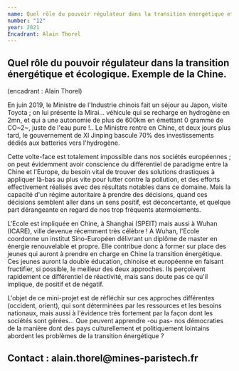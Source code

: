 ```yaml
---
name: Quel rôle du pouvoir régulateur dans la transition énergétique et écologique. Exemple de la Chine.
number: "12"
year: 2021
Encadrant: Alain Thorel
---
```

## Quel rôle du pouvoir régulateur dans la transition énergétique et écologique. Exemple de la Chine.

(encadrant : Alain Thorel)

En juin 2019, le Ministre de l\'Industrie chinois fait un séjour au Japon, visite Toyota ; on lui présente la Mirai\... véhicule qui se recharge en hydrogène en 2mn, et qui a une autonomie de plus de 600km en émettant 0 gramme de CO~2~, juste de l\'eau pure !.. Le Ministre rentre en Chine, et deux jours plus tard, le gouvernement de XI Jinping bascule 70% des investissements dédiés aux batteries vers l\'hydrogène.

Cette volte-face est totalement impossible dans nos sociétés européennes ; on peut évidemment avoir conscience du différentiel de paradigme entre la Chine et l\'Europe, du besoin vital de trouver des solutions drastiques à appliquer là-bas au plus vite pour lutter contre la pollution, et des efforts effectivement réalisés avec des résultats notables dans ce domaine. Mais la capacité d\'un régime autoritaire à prendre des décisions, quand ces décisions semblent aller dans un sens positif, est déconcertante, et quelque part dérangeante en regard de nos trop fréquents atermoiements.

L\'Ecole est impliquée en Chine, à Shanghai (SPEIT) mais aussi à Wuhan (ICARE), ville devenue récemment très célèbre ! A Wuhan, l\'Ecole coordonne un institut Sino-Européen délivrant un diplôme de master en énergie renouvelable et propre. Elle contribue donc à former sur place des jeunes qui auront à prendre en charge en Chine la transition énergétique. Ces jeunes auront la double éducation, chinoise et européenne en faisant fructifier, si possible, le meilleur des deux approches. Ils perçoivent rapidement ce différentiel de réactivité, mais sans doute pas ce qu\'il implique, de positif et de négatif.

L\'objet de ce mini-projet est de réfléchir sur ces approches différentes (occident, orient), qui sont déterminées par les ressources et les besoins nationaux, mais aussi à l\'évidence très fortement par la façon dont les sociétés sont gérées\... Que peuvent apprendre -ou pas- nos démocraties de la manière dont des pays culturellement et politiquement lointains abordent les problèmes de la transition énergétique ?

## Contact : alain.thorel\@mines-paristech.fr
